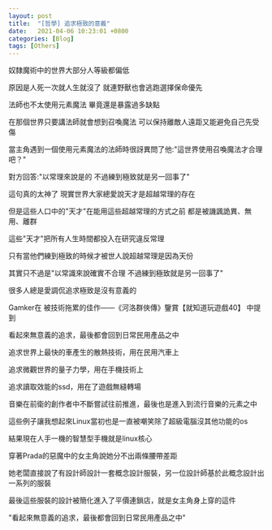 ```yaml
---
layout: post
title:  "[哲學] 追求極致的意義"
date:   2021-04-06 10:23:01 +0800
categories: [Blog]
tags: [Others]
---
```


奴隸魔術中的世界大部分人等級都偏低

原因是人死一次就人生就沒了 就連野獸也會逃跑選擇保命優先

法師也不太使用元素魔法 畢竟還是暴露過多缺點

在那個世界只要講法師就會想到召喚魔法 可以保持離敵人遠距又能避免自己先受傷

當主角遇到一個使用元素魔法的法師時很訝異問了他:"這世界使用召喚魔法才合理吧？"

對方回答:"以常理來說是的 不過練到極致就是另一回事了"

這句真的太神了 現實世界大家總愛說天才是超越常理的存在

但是這些人口中的"天才"在能用這些超越常理的方式之前 都是被譏諷詭異、無用、離群

這些"天才"把所有人生時間都投入在研究違反常理

只有當他們練到極致的時候才被世人說超越常理是因為天份

其實只不過是"以常識來說確實不合理 不過練到極致就是另一回事了"

 

很多人總是愛調侃追求極致是沒有意義的

Gamker在 被技術拖累的佳作——《河洛群俠傳》鑒賞【就知道玩遊戲40】 中提到

看起來無意義的追求，最後都會回到日常民用產品之中

追求世界上最快的車產生的散熱技術，用在民用汽車上

追求微觀世界的量子力學，用在手機技術上

追求讀取效能的ssd，用在了遊戲無縫轉場 

音樂在前衛的創作者中不斷嘗試往前推進，最後也是進入到流行音樂的元素之中



這些例子讓我想起來Linux當初也是一直被嘲笑除了超級電腦沒其他功能的os

結果現在人手一機的智慧型手機就是linux核心



穿著Prada的惡魔中的女主角說她分不出兩條腰帶差距

她老闆直接說了有設計師設計一套概念設計服裝，另一位設計師基於此概念設計出一系列的服裝

最後這些服裝的設計被簡化進入了平價連鎖店，就是女主角身上穿的這件

"看起來無意義的追求，最後都會回到日常民用產品之中"

 